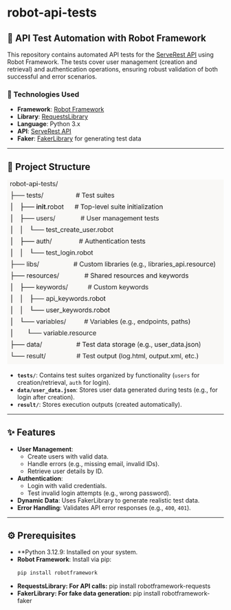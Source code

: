 # robot-api-tests
## 🚀 API Test Automation with Robot Framework

This repository contains automated API tests for the [ServeRest API](https://serverest.dev/) using Robot Framework. The tests cover user management (creation and retrieval) and authentication operations, ensuring robust validation of both successful and error scenarios.

### 📌 Technologies Used
- **Framework**: [Robot Framework](https://robotframework.org/)
- **Library**: [RequestsLibrary](https://marketsquare.github.io/robotframework-requests/)
- **Language**: Python 3.x
- **API**: [ServeRest API](https://serverest.dev/)
- **Faker**: [FakerLibrary](https://github.com/peritus/robotframework-faker) for generating test data

---

## 📂 Project Structure

![alt text](image.png)


- **`tests/`**: Contains test suites organized by functionality (`users` for creation/retrieval, `auth` for login).
- **`data/user_data.json`**: Stores user data generated during tests (e.g., for login after creation).
- **`result/`**: Stores execution outputs (created automatically).

---

## ✨ Features
- **User Management**:
  - Create users with valid data.
  - Handle errors (e.g., missing email, invalid IDs).
  - Retrieve user details by ID.
- **Authentication**:
  - Login with valid credentials.
  - Test invalid login attempts (e.g., wrong password).
- **Dynamic Data**: Uses FakerLibrary to generate realistic test data.
- **Error Handling**: Validates API error responses (e.g., `400`, `401`).

---

## ⚙️ Prerequisites
- **Python 3.12.9: Installed on your system.
- **Robot Framework**: Install via pip:
  ```bash
  pip install robotframework
- **RequestsLibrary: For API calls:** pip install robotframework-requests
- **FakerLibrary: For fake data generation:** pip install robotframework-faker